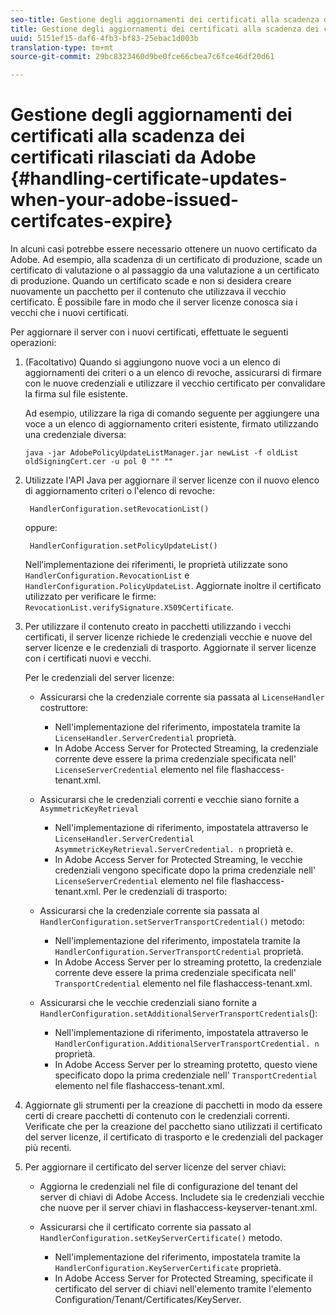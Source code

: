 ```yaml
---
seo-title: Gestione degli aggiornamenti dei certificati alla scadenza dei certificati rilasciati da Adobe
title: Gestione degli aggiornamenti dei certificati alla scadenza dei certificati rilasciati da Adobe
uuid: 5151ef15-daf6-4fb3-bf83-25ebac1d003b
translation-type: tm+mt
source-git-commit: 29bc8323460d9be0fce66cbea7c6fce46df20d61

---
```



# Gestione degli aggiornamenti dei certificati alla scadenza dei certificati rilasciati da Adobe {#handling-certificate-updates-when-your-adobe-issued-certifcates-expire}

In alcuni casi potrebbe essere necessario ottenere un nuovo certificato da Adobe. Ad esempio, alla scadenza di un certificato di produzione, scade un certificato di valutazione o al passaggio da una valutazione a un certificato di produzione. Quando un certificato scade e non si desidera creare nuovamente un pacchetto per il contenuto che utilizzava il vecchio certificato. È possibile fare in modo che il server licenze conosca sia i vecchi che i nuovi certificati.

Per aggiornare il server con i nuovi certificati, effettuate le seguenti operazioni:

1. (Facoltativo) Quando si aggiungono nuove voci a un elenco di aggiornamenti dei criteri o a un elenco di revoche, assicurarsi di firmare con le nuove credenziali e utilizzare il vecchio certificato per convalidare la firma sul file esistente.

   Ad esempio, utilizzare la riga di comando seguente per aggiungere una voce a un elenco di aggiornamento criteri esistente, firmato utilizzando una credenziale diversa:

   ```
   java -jar AdobePolicyUpdateListManager.jar newList -f oldList oldSigningCert.cer -u pol 0 "" ""
   ```

1. Utilizzate l&#39;API Java per aggiornare il server licenze con il nuovo elenco di aggiornamento criteri o l&#39;elenco di revoche:

   ```
    HandlerConfiguration.setRevocationList() 
   ```

   oppure:

   ```
    HandlerConfiguration.setPolicyUpdateList()
   ```

   Nell’implementazione dei riferimenti, le proprietà utilizzate sono `HandlerConfiguration.RevocationList` e `HandlerConfiguration.PolicyUpdateList`. Aggiornate inoltre il certificato utilizzato per verificare le firme: `RevocationList.verifySignature.X509Certificate`.

1. Per utilizzare il contenuto creato in pacchetti utilizzando i vecchi certificati, il server licenze richiede le credenziali vecchie e nuove del server licenze e le credenziali di trasporto. Aggiornate il server licenze con i certificati nuovi e vecchi.

   Per le credenziali del server licenze:

   * Assicurarsi che la credenziale corrente sia passata al `LicenseHandler` costruttore:

      * Nell&#39;implementazione del riferimento, impostatela tramite la `LicenseHandler.ServerCredential` proprietà.
      * In Adobe Access Server for Protected Streaming, la credenziale corrente deve essere la prima credenziale specificata nell&#39; `LicenseServerCredential` elemento nel file flashaccess-tenant.xml.
   * Assicurarsi che le credenziali correnti e vecchie siano fornite a `AsymmetricKeyRetrieval`

      * Nell&#39;implementazione di riferimento, impostatela attraverso le `LicenseHandler.ServerCredential` `AsymmetricKeyRetrieval.ServerCredential. n` proprietà e.
      * In Adobe Access Server for Protected Streaming, le vecchie credenziali vengono specificate dopo la prima credenziale nell&#39; `LicenseServerCredential` elemento nel file flashaccess-tenant.xml.
   Per le credenziali di trasporto:

   * Assicurarsi che la credenziale corrente sia passata al `HandlerConfiguration.setServerTransportCredential()` metodo:

      * Nell&#39;implementazione del riferimento, impostatela tramite la `HandlerConfiguration.ServerTransportCredential` proprietà.
      * In Adobe Access Server per lo streaming protetto, la credenziale corrente deve essere la prima credenziale specificata nell&#39; `TransportCredential` elemento nel file flashaccess-tenant.xml.
   * Assicurarsi che le vecchie credenziali siano fornite a `HandlerConfiguration.setAdditionalServerTransportCredentials`():

      * Nell&#39;implementazione di riferimento, impostatela attraverso le `HandlerConfiguration.AdditionalServerTransportCredential. n` proprietà.
      * In Adobe Access Server per lo streaming protetto, questo viene specificato dopo la prima credenziale nell&#39; `TransportCredential` elemento nel file flashaccess-tenant.xml.




1. Aggiornate gli strumenti per la creazione di pacchetti in modo da essere certi di creare pacchetti di contenuto con le credenziali correnti. Verificate che per la creazione del pacchetto siano utilizzati il certificato del server licenze, il certificato di trasporto e le credenziali del packager più recenti.
1. Per aggiornare il certificato del server licenze del server chiavi:

   * Aggiorna le credenziali nel file di configurazione del tenant del server di chiavi di Adobe Access. Includete sia le credenziali vecchie che nuove per il server chiavi in flashaccess-keyserver-tenant.xml.
   * Assicurarsi che il certificato corrente sia passato al `HandlerConfiguration.setKeyServerCertificate()` metodo.

      * Nell&#39;implementazione del riferimento, impostatela tramite la `HandlerConfiguration.KeyServerCertificate` proprietà.
      * In Adobe Access Server for Protected Streaming, specificate il certificato del server di chiavi nell&#39;elemento tramite l&#39;elemento Configuration/Tenant/Certificates/KeyServer.

